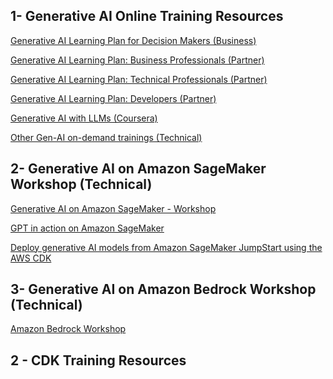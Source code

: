 ## 1- Generative AI Online Training Resources

[Generative AI Learning Plan for Decision Makers (Business)](https://explore.skillbuilder.aws/learn/learning_plan/view/1909/generative-ai-learning-plan-for-decision-makers)

[Generative AI Learning Plan: Business Professionals (Partner)](https://explore.skillbuilder.aws/learn/lp/1937/Generative%20AI%20Learning%20Plan%3A%20Business%20Professionals%20(Partner))

[Generative AI Learning Plan: Technical Professionals (Partner)](https://explore.skillbuilder.aws/learn/lp/1938/Generative%20AI%20Learning%20Plan%3A%20Technical%20Professionals%20(Partner))

[Generative AI Learning Plan: Developers (Partner)](https://explore.skillbuilder.aws/learn/lp/1939/Generative%20AI%20Learning%20Plan%3A%20Developers%20(Partner)%20) 

[Generative AI with LLMs (Coursera)](https://www.deeplearning.ai/courses/generative-ai-with-llms/)

[Other Gen-AI on-demand trainings (Technical)](https://github.com/bbonik/AWS-AIML-ondemand-trainings#generative-ai)   
   

## 2- Generative AI on Amazon SageMaker Workshop (Technical)

[Generative AI on Amazon SageMaker - Workshop](https://catalog.us-east-1.prod.workshops.aws/workshops/972fd252-36e5-4eed-8608-743e84957f8e/en-US)

[GPT in action on Amazon SageMaker](https://catalog.us-east-1.prod.workshops.aws/workshops/63e7fe0e-d2c6-4098-aba8-9f3322eb61e5/en-US)

[Deploy generative AI models from Amazon SageMaker JumpStart using the AWS CDK](https://catalog.workshops.aws/genai-cdk-workshop/en-US)   
   
   
## 3- Generative AI on Amazon Bedrock Workshop (Technical)

[Amazon Bedrock Workshop](https://catalog.us-east-1.prod.workshops.aws/workshops/a4bdb007-5600-4368-81c5-ff5b4154f518/en-US)   
   
   
## 2 - CDK Training Resources

